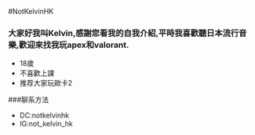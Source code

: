 #NotKelvinHK

### 大家好我叫Kelvin,感謝您看我的自我介紹,平時我喜歡聽日本流行音樂,歡迎來找我玩apex和valorant.

* 18歲	
* 不喜歡上課
* 推荐大家玩歐卡2

###聊系方法

* DC:notkelvinhk
* IG:not_kelvin_hk
